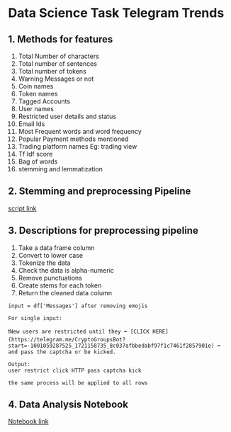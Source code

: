 # Data Science Task Telegram Trends

## 1. Methods for features

1. Total Number of characters
2. Total number of sentences
3. Total number of tokens
4. Warning Messages or not
5. Coin names
6. Token names
7. Tagged Accounts
8. User names
9. Restricted user details and status
10. Email Ids
11. Most Frequent words and word frequency
12. Popular Payment methods mentioned
13. Trading platform names Eg: trading view
14. Tf Idf score
15. Bag of words
16. stemming and lemmatization

## 2. Stemming and preprocessing Pipeline

[script link](preprocessing_script.py)

## 3. Descriptions for preprocessing pipeline

1. Take a data frame column
2. Convert to lower case
3. Tokenize the data
4. Check the data is alpha-numeric
5. Remove punctuations
6. Create stems for each token
7. Return the cleaned data column
```
input = df['Messages'] after removing emojis

For single input:

❗️New users are restricted until they ➡️ [CLICK HERE](https://telegram.me/CryptoGroupsBot?start=-1001059287525_1721158735_8c037afbbedabf97f1c7461f2857901e) ⬅️ and pass the captcha or be kicked.

Output:
user restrict click HTTP pass captcha kick

the same process will be applied to all rows

````

## 4. Data Analysis Notebook
[Notebook link](test.ipynb)
